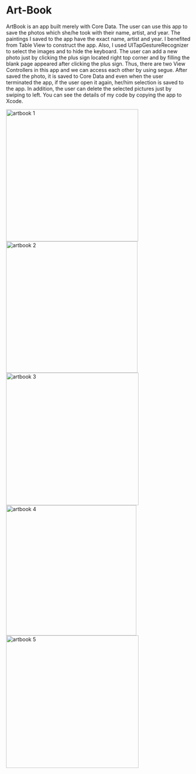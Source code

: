 # Art-Book

ArtBook is an app built merely with Core Data. The user can use this app to save the photos which she/he took with their name, artist, and year. The paintings I saved to the app have the exact name, artist and year. I benefited from Table View to construct the app. Also, I used UITapGestureRecognizer to select the images and to hide the keyboard. The user can add a new photo just by clicking the plus sign located right top corner and by filling the blank page appeared after clicking the plus sign. Thus, there are two View Controllers in this app and we can access each other by using segue. After saved the photo, it is saved to Core Data and even when the user terminated the app, if the user open it again, her/him selection is saved to the app. In addition, the user can delete the selected pictures just by swiping to left. You can see the details of my code by copying the app to Xcode.


<img width="361" alt="artbook 1" src="https://user-images.githubusercontent.com/92036779/185342792-359ae341-9189-4e89-9c8c-fbb546b7d51f.png">
<img width="359" alt="artbook 2" src="https://user-images.githubusercontent.com/92036779/185342824-45f86b55-53b1-4555-9209-20cc21ca7659.png">
<img width="362" alt="artbook 3" src="https://user-images.githubusercontent.com/92036779/185342850-6ac1e510-b9e1-4633-a77c-eaaf1a88bf40.png">
<img width="356" alt="artbook 4" src="https://user-images.githubusercontent.com/92036779/185342866-528074b6-0268-4d2b-9e62-d39e4a630754.png">
<img width="362" alt="artbook 5" src="https://user-images.githubusercontent.com/92036779/185343880-49be046d-997b-469b-8deb-e081974b46cd.png">

